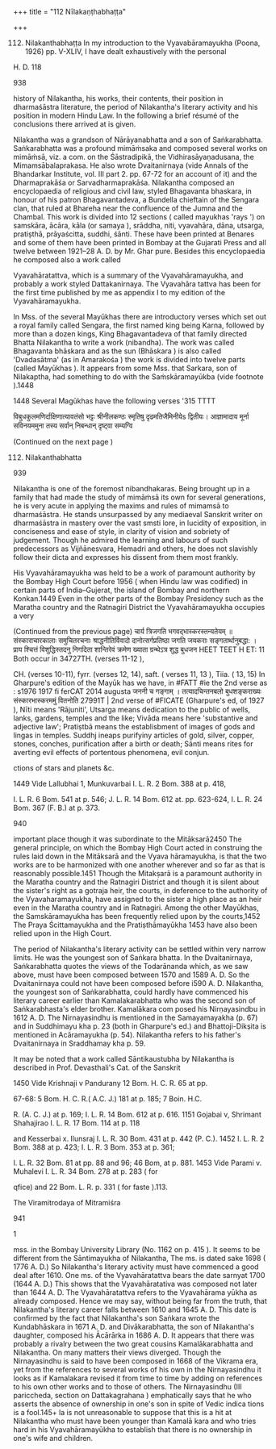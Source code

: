 +++
title = "112 Nīlakaṇṭhabhaṭṭa"

+++

112. Nilakanthabhaṭṭa In my introduction to the Vyavabāramayukha (Poona, 1926) pp. V-XLIV, I have dealt exhaustively with the personal 

H. D. 118 

938 



history of Nilakantha, his works, their contents, their position in dharmaśāstra literature, the period of Nilakantha's literary activity and his position in modern Hindu Law. In the following a brief résumé of the conclusions there arrived at is given. 

Nilakantha was a grandson of Nārāyanabhatta and a son of Saṅkarabhatta. Saṅkarabhatta was a profound mimāṁsaka and composed several works on mimāṁsā, viz. a com. on the Śāstradipikā, the Vidhirasāyaṇadusana, the Mimamsābalaprakasa. He also wrote Dvaitanirnaya (vide Annals of the Bhandarkar Institute, vol. III part 2. pp. 67-72 for an account of it) and the Dharmaprakāśa or Sarvadharmaprakāśa. Nilakantha composed an encyclopaedia of religious and civil law, styled Bhagavanta bhaskara, in honour of his patron Bhagavantadeva, a Bundella chieftain of the Sengara clan, that ruled at Bhareha near the confluence of the Jumna and the Chambal. This work is divided into 12 sections ( called mayukhas 'rays ') on samskāra, ācāra, kāla (or samaya ), srāddha, niti, vyavahāra, dāna, utsarga, pratișthā, prāyaścitta, suddhi, śānti. These have been printed at Benares and some of them have been printed in Bombay at the Gujarati Press and all twelve between 1921–28 A. D. by Mr. Ghar pure. Besides this encyclopaedia he composed also a work called 

Vyavahāratattva, which is a summary of the Vyavahāramayukha, and probably a work styled Dattakanirnaya. The Vyavahāra tattva has been for the first time published by me as appendix I to my edition of the Vyavahāramayukha. 

In Mss. of the several Mayūkhas there are introductory verses which set out a royal family called Sengara, the first named king being Karna, followed by more than a dozen kings, King Bhagavantadeva of that family directed Bhatta Nilakantha to write a work (nibandha). The work was called Bhagavanta bhāskara and as the sun (Bhāskara ) is also called 'Dvadasātma' (as in Amarakośa ) the work is divided into twelve parts (called Mayūkhas ). It appears from some Mss. that Sarkara, son of Nilakaptha, had something to do with the Saṁskāramayūkba (vide footnote ).1448 

1448 Several Magūkhas have the following verses '315 TTTT 

विबुधकुलमणिर्दाक्षिणात्यावतंसो भट्टः श्रीनीलकण्ठः स्मृतिषु दृढमतिजैमिनीयेs द्वितीयः। आज्ञामादाय मूर्ना सविनयममुना तस्य सर्वान् निबन्धान् दृष्ट्वा सम्यग्वि 

(Continued on the next page ) 

112. Nilakanthabhatta 

939 

Nilakantha is one of the foremost nibandhakaras. Being brought up in a family that had made the study of mimāṁsā its own for several generations, he is very acute in applying the maxims and rules of mimamsā to dharmaśāstra. He stands unsurpassed by any mediaeval Sanskrit writer on dharmaśāstra in mastery over the vast smsti lore, in lucidity of exposition, in conciseness and ease of style, in clarity of vision and sobriety of judgement. Though he admired the learning and labours of such predecessors as Vijñānesvara, Hemadri and others, he does not slavishly follow their dicta and expresses his dissent from them most frankly. 

His Vyavahāramayukha was held to be a work of paramount authority by the Bombay High Court before 1956 ( when Hindu law was codified) in certain parts of India–Gujerat, the island of Bombay and northern Konkan.1449 Even in the other parts of the Bombay Presidency such as the Maratha country and the Ratnagiri District the Vyavahāramayukha occupies a very 

(Continued from the previous page) चार्य त्रिजगति भगवद्भास्करस्तन्यतेयम् ॥ संस्काराचारकालाः समुचितरचनाः श्राद्धनीतिर्विवादो दानोत्सर्गप्रतिष्ठा जगति जयकराः सङ्गतार्थानुबद्धा: । प्राय श्चित्तं विशुद्धिस्तदनु निगदिता शान्तिरेवं क्रमेण ख्याता ग्रन्थेऽत्र शुद्ध बुधजन HEET TEET H ET: 11 Both occur in 34727TH. (verses 11-12 ), 

CH. (verses 10-11), fyrr. (verses 12, 14), saft. ( verses 11, 13 ), Tiia. ( 13, 15) In Gharpure's edition of the Mayūk has we have, in \#FATT \#ie the 2nd verse as : s1976 1917 fi ferCAT 2014 augusta जननी च गङ्गाम् । तत्यादचिन्तनबलो बुधशङ्कराख्यः संस्कारभास्करममुं वितनोति 27991T | 2nd verse of \#FICATE (Gharpure's ed, of 1927 ), Nīti means 'Rājuniti', Utsarga means dedication to the public of wells, lanks, gardens, temples and the like; Vivāda means here 'substantive and adjective law'; Pratiṣtbā means the establisbment of images of gods and lingas in temples. Suddhj ineaps purifyiny articles of gold, silver, copper, stones, conches, purification after a birth or death; Sānti means rites for averting evil effects of portentous phenomena, evil conjun. 

ctions of stars and planets &c. 

1449 Vide Lallubhai 1, Munkuvarbai I. L. R. 2 Bom. 388 at p. 418, 

I. L. R. 6 Bom. 541 at p. 546; J. L. R. 14 Bom. 612 at. pp. 623-624, I. L. R. 24 Bom. 367 (F. B.) at p. 373. 

940 



important place though it was subordinate to the Mitāksarā2450 The general principle, on which the Bombay High Court acted in construing the rules laid down in the Mitāksarā and the Vyava hāramayukha, is that the two works are to be harmonized with one another wherever and so far as that is reasonably possible.1451 Though the Mitakṣarā is a paramount authority in the Maratha country and the Ratnagiri District and though it is silent about the sister's right as a gotraja heir, the courts, in deference to the authority of the Vyavaharamayukha, have assigned to the sister a high place as an heir even in the Maratha country and in Ratnagiri. Among the other Mayūkhas, the Samskāramayukha has been frequently relied upon by the courts,1452 The Praya Ścittamayukha and the Pratiṣthāmayūkha 1453 have also been relied upon in the High Court. 

The period of Nilakantha's literary activity can be settled within very narrow limits. He was the youngest son of Saṅkara bhatta. In the Dvaitanirnaya, Saṅkarabhatta quotes the views of the Todarānanda which, as we saw above, must have been composed between 1570 and 1589 A. D. So the Dvaitanirnaya could not have been composed before i590 A. D. Nilakantha, the youngest son of Saṅkarabhatta, could hardly have commenced his literary career earlier than Kamalakarabhatta who was the second son of Saṅkarabhasta's elder brother. Kamalākara com posed his Nirṇayasindbu in 1612 A. D. The Nirnayasindhu is mentioned in the Samayamayakha (p. 67) and in Suddhimayu kha p. 23 (both in Gharpure's ed.) and Bhattoji-Dikṣita is mentioned in Acāramayukha (p. 54). Nilakantha refers to his father's Dvaitanirnaya in Sraddhamay kha p. 59. 

It may be noted that a work called Sāntikaustubha by Nilakantha is described in Prof. Devasthali's Cat. of the Sanskrit 

1450 Vide Krishnaji v Pandurany 12 Bom. H. C. R. 65 at pp. 

67-68: 5 Bom. H. C. R.( A.C. J.) 181 at p. 185; 7 Boin. H.C. 

R. (A. C. J.) at p. 169; I. L. R. 14 Bom. 612 at p. 616. 1151 Gojabai v, Shrimant Shahajirao I. L. R. 17 Bom. 114 at p. 118 

and Kesserbai x. Ilunsraj I. L. R. 30 Bom. 431 at p. 442 (P. C.). 1452 I. L. R. 2 Bom. 388 at p. 423; I. L. R. 3 Bom. 353 at p. 361; 

I. L. R. 32 Bom. 81 at pp. 88 and 96; 46 Bom, at p. 881. 1453 Vide Parami v. Muhalevi I. L. R. 34 Bom. 278 at p. 283 ( for 

qfice) and 22 Bom. L. R. p. 331 ( for faste ).113. 

The Viramitrodaya of Mitramiśra 

941 

1 

mss. in the Bombay University Library (No. 1162 on p. 415 ). It seems to be different from the Sāntimayukha of Nilakantha, The ms. is dated sake 1698 ( 1776 A. D.) So Nilakantha's literary activity must have commenced a good deal after 1610. One ms. of the Vyavahāratattva bears the date sarnyat 1700 (1644 A. D.) This shows that the Vyavahāratativa was composed not later than 1644 A. D. The Vyavahāratattva refers to the Vyavahārama yūkha as already composed. Hence we may say, without being far from the truth, that Nilakantha's literary career falls between 1610 and 1645 A. D. This date is confirmed by the fact that Nilakantha's son Saṅkara wrote the Kundabhāskara in 1671 A. D. and Divākarabhatta, the son of Nilakantha's daughter, composed his Ācārārka in 1686 A. D. It appears that there was probably a rivalry between the two great cousins Kamalākarabhatta and Nilakantha. On many matters their views diverged. Though the Nirnayasindhu is said to have been composed in 1668 of the Vikrama era, yet from the references to several works of his own in the Nirnayasindhu it looks as if Kamalakara revised it from time to time by adding on references to his own other works and to those of others. The Nirnayasindhu (III pariccheda, section on Dattakagrahana ) emphatically says that he who asserts the absence of ownership in one's son in spite of Vedic indica tions is a fool.145+ la is not unreasonable to suppose that this is a hit at Nilakantha who must have been younger than Kamalā kara and who tries hard in his Vyavahāramayūkha to establish that there is no ownership in one's wife and children. 
